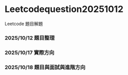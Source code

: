 # Leetcodequestion20251012
Leetcode 題目解題
 ### 2025/10/12  題目整理  
 ### 2025/10/17  實際方向  
 ### 2025/10/18  題目與面試與進階方向  
